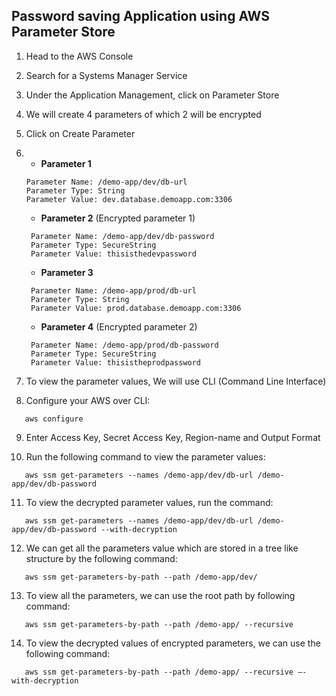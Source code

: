 ## Password saving Application using **AWS Parameter Store**


1. Head to the AWS Console
   
2. Search for a Systems Manager Service

3. Under the Application Management, click on Parameter Store

4. We will create 4 parameters of which 2 will be encrypted

5. Click on Create Parameter

6. -  **Parameter 1**
    ```
    Parameter Name: /demo-app/dev/db-url
    Parameter Type: String
    Parameter Value: dev.database.demoapp.com:3306
    ```
    
   -  **Parameter 2** (Encrypted parameter 1)
   ```
    Parameter Name: /demo-app/dev/db-password
    Parameter Type: SecureString
    Parameter Value: thisisthedevpassword
    ```

   -  **Parameter 3**
   ```
    Parameter Name: /demo-app/prod/db-url
    Parameter Type: String
    Parameter Value: prod.database.demoapp.com:3306
    ```

   -  **Parameter 4** (Encrypted parameter 2)
   ```
    Parameter Name: /demo-app/prod/db-password
    Parameter Type: SecureString
    Parameter Value: thisistheprodpassword
    ```
  
7. To view the parameter values, We will use CLI (Command Line Interface)

8. Configure your AWS over CLI:
```
   aws configure
```

9. Enter Access Key, Secret Access Key, Region-name and Output Format

10. Run the following command to view the parameter values: 
``` 
   aws ssm get-parameters --names /demo-app/dev/db-url /demo-app/dev/db-password
```

11. To view the decrypted parameter values, run the command:
```
   aws ssm get-parameters --names /demo-app/dev/db-url /demo-app/dev/db-password --with-decryption
```

12. We can get all the parameters value which are stored in a tree like structure by the following command:
```
   aws ssm get-parameters-by-path --path /demo-app/dev/
```

13. To view all the parameters, we can use the root path by following command:
```
   aws ssm get-parameters-by-path --path /demo-app/ --recursive
```

14. To view the decrypted values of encrypted parameters, we can use the following command:
```
   aws ssm get-parameters-by-path --path /demo-app/ --recursive –-with-decryption
```
